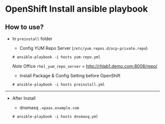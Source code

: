 OpenShift Install ansible playbook
==============================
How to use?
-----------

* In `preinstall` folder

  * Config YUM Repo Server (`/etc/yum.repos.d/ocp-private.repo`)
  ```
  # ansible-playbook -i hosts yum-repo.yml
  ```
  _Note_ Office `rhel_yum_repo_server` = http://rhlab1.demo.com:8008/repo/

  * Install Package & Config Setting before OpenShift
  ```
  # ansible-playbook -i hosts preinstall.yml
  ```

-----------
* After Install

  * dnsmasq `.xpaas.example.com`
  ```
  # ansible-playbook -i hosts dnsmasq.yml
  ```
